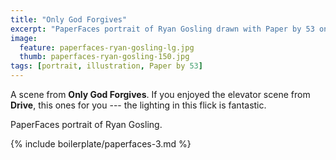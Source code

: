 ```yaml
---
title: "Only God Forgives"
excerpt: "PaperFaces portrait of Ryan Gosling drawn with Paper by 53 on an iPad."
image: 
  feature: paperfaces-ryan-gosling-lg.jpg
  thumb: paperfaces-ryan-gosling-150.jpg
tags: [portrait, illustration, Paper by 53]
---
```


A scene from **Only God Forgives**. If you enjoyed the elevator scene from **Drive**, this ones for you --- the lighting in this flick is fantastic.

PaperFaces portrait of Ryan Gosling.

{% include boilerplate/paperfaces-3.md %}